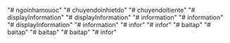"# ngoinhamouoc" 
"# chuyendoinhietdo" 
"# chuyendoitiente" 
"# displayInformation" 
"# displayInformation" 
"# information" 
"# information" 
"# displayInformation" 
"# information" 
"# infor" 
"# infor" 
"# baitap" 
"# baitap" 
"# baitap" 
"# baitap" 
"# infor" 
